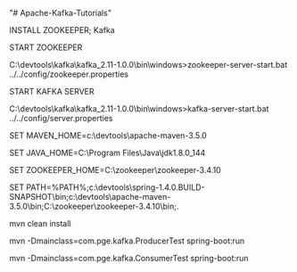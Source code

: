 "# Apache-Kafka-Tutorials"

INSTALL ZOOKEEPER; Kafka

START ZOOKEEPER

C:\devtools\kafka\kafka_2.11-1.0.0\bin\windows>zookeeper-server-start.bat ../../config/zookeeper.properties

START KAFKA SERVER

C:\devtools\kafka\kafka_2.11-1.0.0\bin\windows>kafka-server-start.bat ../../config/server.properties

SET MAVEN_HOME=c:\devtools\apache-maven-3.5.0

SET JAVA_HOME=C:\Program Files\Java\jdk1.8.0_144

SET ZOOKEEPER_HOME=C:\zookeeper\zookeeper-3.4.10

SET PATH=%PATH%;c:\devtools\spring-1.4.0.BUILD-SNAPSHOT\bin;c:\devtools\apache-maven-3.5.0\bin;C:\zookeeper\zookeeper-3.4.10\bin;.

mvn clean install

mvn -Dmainclass=com.pge.kafka.ProducerTest spring-boot:run

mvn -Dmainclass=com.pge.kafka.ConsumerTest spring-boot:run